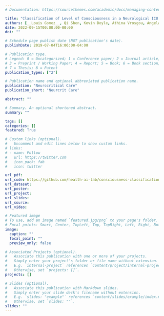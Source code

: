 ```yaml
---
# Documentation: https://sourcethemes.com/academic/docs/managing-content/

title: "Classification of Level of Consciousness in a Neurological ICU Using Physiological Data"
authors: [__Louis Gomez__, Qi Shen, Kevin Doyle, Athina Vrosgou, Angela Velazquez, Murad Megjhani, Shivani Ghoshal, David Roh, Sachin Agarwal, Soojin Park, Jan Claassen, Samantha Kleinberg]
date: 2022-09-15T00:00:00-00:00
doi: ""

# Schedule page publish date (NOT publication's date).
publishDate: 2019-07-04T16:06:00-04:00

# Publication type.
# Legend: 0 = Uncategorized; 1 = Conference paper; 2 = Journal article;
# 3 = Preprint / Working Paper; 4 = Report; 5 = Book; 6 = Book section;
# 7 = Thesis; 8 = Patent
publication_types: ["2"]

# Publication name and optional abbreviated publication name.
publication: "Neurocritical Care"
publication_short: "Neurcrit Care"

abstract: ""

# Summary. An optional shortened abstract.
summary: ""

tags: []
categories: []
featured: True

# Custom links (optional).
#   Uncomment and edit lines below to show custom links.
# links:
# - name: Follow
#   url: https://twitter.com
#   icon_pack: fab
#   icon: twitter

url_pdf:
url_code: https://github.com/health-ai-lab/consciousness-classification
url_dataset:
url_poster:
url_project:
url_slides:
url_source:
url_video:

# Featured image
# To use, add an image named `featured.jpg/png` to your page's folder. 
# Focal points: Smart, Center, TopLeft, Top, TopRight, Left, Right, BottomLeft, Bottom, BottomRight.
image:
  caption: ""
  focal_point: ""
  preview_only: false

# Associated Projects (optional).
#   Associate this publication with one or more of your projects.
#   Simply enter your project's folder or file name without extension.
#   E.g. `internal-project` references `content/project/internal-project/index.md`.
#   Otherwise, set `projects: []`.
projects: []

# Slides (optional).
#   Associate this publication with Markdown slides.
#   Simply enter your slide deck's filename without extension.
#   E.g. `slides: "example"` references `content/slides/example/index.md`.
#   Otherwise, set `slides: ""`.
slides: ""
---
```

